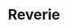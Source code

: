 ---
title: Reverie
img: ../imgs/VirtualProduction/Reverie/EmaraDesertICVFX.jpg
link: 
alt_text: Nhut Do projection screen wall ICVFX in camera visual effects virtual production
---